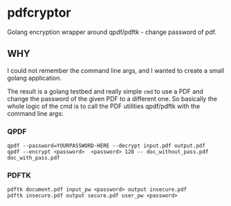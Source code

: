 # pdfcryptor

Golang encryption wrapper around qpdf/pdftk - change password of pdf.

## WHY

I could not remember the command line args, and I wanted to create a small golang application.

The result is a golang testbed and really simple ```cmd``` to use a PDF and change the password of the given PDF to a different one. So basically the whole logic of the cmd is to call the PDF utilities qpdf/pdftk with the command line args:

### QPDF

```(bash)
qpdf --password=YOURPASSWORD-HERE --decrypt input.pdf output.pdf
qpdf --encrypt <password>  <password> 128 -- doc_without_pass.pdf doc_with_pass.pdf
```

### PDFTK

```(bash)
pdftk document.pdf input_pw <password> output insecure.pdf
pdftk insecure.pdf output secure.pdf user_pw <password>
```
